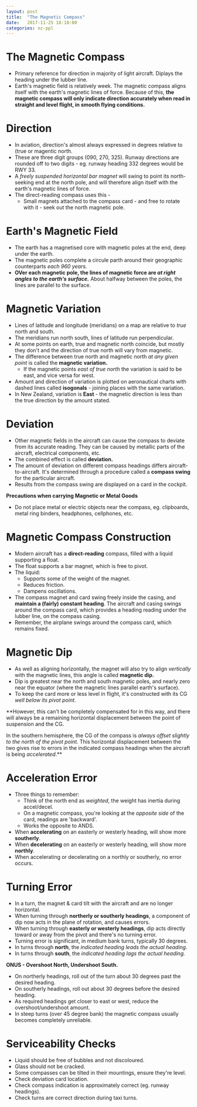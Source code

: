```yaml
---
layout: post
title:  "The Magnetic Compass"
date:   2017-11-25 18:18:00
categories: nz-ppl
---
```


# The Magnetic Compass

 * Primary reference for direction in majority of light aircraft. Diplays the heading under
   the lubber line.
 * Earth's magnetic field is relatively week. The magnetic compass aligns itself with the
   earth's magnetic lines of force. Because of this, **the magnetic compass will only
   indicate direction accurately when read in straight and level flight, in smooth flying
   conditions.**

# Direction

 * In aviation, direction's almost always expressed in degrees relative to (true or magentic
   north.
 * These are three digit groups (090, 270, 325). Runway directions are rounded off to two
   digits - eg. runway heading 332 degrees would be RWY 33.
 * A *freely suspended horizontal bar magnet* will swing to point its north-seeking end at
   the north pole, and will therefore align itself with the earth's magnetic lines of force.
 * The direct-reading compass uses this -
    * Small magnets attached to the compass card - and free to rotate with it - seek out the
      north magnetic pole.

# Earth's Magnetic Field

 * The earth has a magnetised core with magnetic poles at the end, deep under the earth.
 * The magnetic poles complete a circule parth around their geographic counterparts *each
   960 years.*
 * **OVer each magnetic pole, the lines of magnetic force are *at right angles to the earth's
   surface.*** About halfway between the poles, the lines are parallel to the surface.

# Magnetic Variation

 * Lines of latitude and longitude (meridians) on a map are relative to *true* north and south.
 * The meridians run north south, lines of latitude run perpendicular.
 * At some points on earth, true and magnetic north coincide, but mostly they don't and the
   direction of true north will vary from magnetic.
 * The difference between true north and magnetic north *at any given point* is called the
   **magnetic variation.**
    * If the magnetic points *east of true north* the variation is said to be east, and vice
      versa for west.
 * Amount and direction of variation is plotted on aeronautical charts with dashed lines
   called **isogonals** - joining places with the same variation.
 * In New Zealand, variation is **East** - the magnetic direction is less than the true
   direction by the amount stated.

# Deviation

 * Other magnetic fields in the aircraft can cause the compass to deviate from its accurate
   reading. They can be caused by metallic parts of the aircraft, electrical components, etc.
 * The combined effect is called **deviation.**
 * The amount of deviation on different compass headings differs aircraft-to-aircraft. It's
   determined through a procedure called a **compass swing** for the particular aircraft.
 * Results from the compass swing are displayed on a card in the cockpit.

**Precautions when carrying Magnetic or Metal Goods**

 * Do not place metal or electric objects near the compass, eg. clipboards, metal ring
   binders, headphones, cellphones, etc.

# Magnetic Compass Construction

 * Modern aircraft has a **direct-reading** compass, filled with a liquid supporting a float.
 * The float supports a bar magnet, which is free to pivot.
 * The liquid:
    * Supports some of the weight of the magnet.
    * Reduces friction.
    * Dampens oscillations.
 * The compass magnet and card swing freely inside the casing, and **maintain a (fairly)
   constant heading**. The aircraft and casing swings around the compass card, which provides
   a heading reading under the lubber line, on the compass casing.
 * Remember, the airplane swings around the compass card, which remains fixed.

# Magnetic Dip

 * As well as aligning horizontally, the magnet will also try to align *vertically* with the
   magnetic lines, this angle is called **magnetic dip.**
 * Dip is greatest near the north and south magnetic poles, and nearly zero near the equator
   (where the magnetic lines parallel earth's surface).
 * To keep the card more or less level in flight, it's constructed with its CG *well below
   its pivot point*.

**However, this can't be completely compensated for in this way, and there will always be a
remaining horizontal displacement between the point of suspension and the CG.

In the southern hemisphere, the CG of the compass is *always offset slightly to the north of
the pivot point.* This horizontal displacement between the two gives rise to errors in the
indicated compass headings when the aircraft is being *accelerated*.**

# Acceleration Error

 * Three things to remember:
    * Think of the north end as *weighted*, the weight has inertia during accel/decel.
    * On a magnetic compass, you're looking at the *opposite side* of the card, readings are
      'backward'.
    * Works the opposite to ANDS.
 * When **accelerating** on an easterly or westerly heading, will show more **southerly**.
 * When **decelerating** on an easterly or westerly heading, will show more **northly**.
 * When accelerating or decelerating on a northly or southerly, no error occurs.

# Turning Error

 * In a turn, the magnet & card tilt with the aircraft and are no longer horizontal.
 * When turning through **northerly or southerly headings**, a component of dip now acts
   in the plane of rotation, and causes errors.
 * When turning through **easterly or westerly headings**, dip acts directly toward or
   away from the pivot and there's no turning error.
 * Turning error is significant, in medium bank turns, typically 30 degrees.
 * In turns through **north**, the *indicated heading leads the actual heading.*
 * In turns through **south**, the *indicated heading lags the actual heading.*

**ONUS - Overshoot North, Undershoot South.**

 * On northerly headings, roll out of the turn about 30 degrees past the desired heading.
 * On southerly headings, roll out about 30 degrees before the desired heading.
 * As required headings get closer to east or west, reduce the overshoot/undershoot amount.
 * In steep turns (over 45 degree bank) the magnetic compass usually becomes completely
   unreliable.

# Serviceability Checks

 * Liquid should be free of bubbles and not discoloured.
 * Glass should not be cracked.
 * Some compasses can be tilted in their mountings, ensure they're level.
 * Check deviation card location.
 * Check compass indication is approximately correct (eg. runway headings).
 * Check turns are correct direction during taxi turns.
